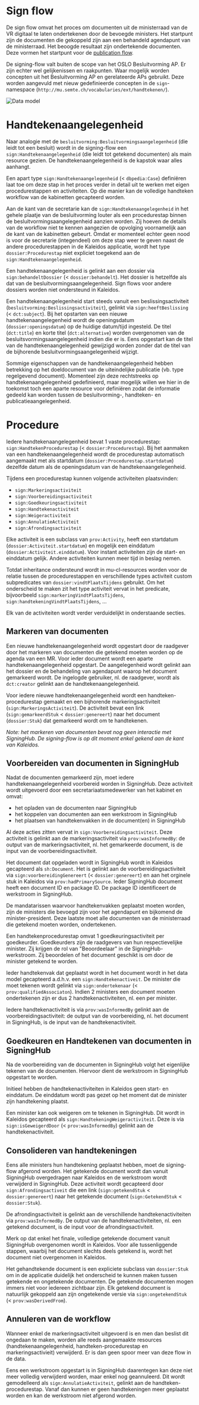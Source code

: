 # Sign flow

De sign flow omvat het proces om documenten uit de ministerraad van de VR digitaal te laten ondertekenen door de bevoegde ministers. Het startpunt zijn de documenten die gekoppeld zijn aan een behandeld agendapunt van de ministerraad. Het beoogde resultaat zijn ondertekende documenten. Deze vormen het startpunt voor de [publication flow](./publication-flow.md).

De signing-flow valt buiten de scope van het OSLO Besluitvorming AP. Er zijn echter wel gelijkenissen en raakpunten. Waar mogelijk worden concepten uit het Besluitvorming AP en gerelateerde APs gebruikt. Deze worden aangevuld met nieuw gedefinieerde concepten in de `sign`-namespace (`http://mu.semte.ch/vocabularies/ext/handtekenen/`).

![Data model](../images/signing-flow-data-model.svg)

# Handtekenaangelegenheid
Naar analogie met de `besluitvorming:Besluitvormingsaangelegenheid` (die leidt tot een besluit) wordt in de signing-flow een `sign:Handtekenaangelegenheid` (die leidt tot getekend documenten) als main resource gezien. De handtekenaangelegenheid is de kapstok waar alles aanhangt.

Een apart type `sign:Handtekenaangelegenheid` (< `dbpedia:Case`) definiëren laat toe om deze stap in het proces verder in detail uit te werken met eigen procedurestappen en activiteiten. Op die manier kan de volledige handteken workflow van de kabinetten gecapteerd worden.

Aan de kant van de secretarie kan de `sign:Handtekenaangelegenheid` in het gehele plaatje van de besluitvorming louter als een procedurestap binnen de besluitvormingsaangelegenheid aanzien worden. Zij hoeven de details van de workflow niet te kennen aangezien de opvolging voornamelijk aan de kant van de kabinetten gebeurt. Omdat er momenteel echter geen nood is voor de secretarie (integendeel) om deze stap weer te geven naast de andere procedurestappen in de Kaleidos applicatie, wordt het type `dossier:Procedurestap` niet expliciet toegekend aan de `sign:Handtekenaangelegenheid`.

Een handtekenaangelegenheid is gelinkt aan een dossier via `sign:behandeltDossier` (< `dossier:behandelt`). Het dossier is hetzelfde als dat van de besluitvormingsaangelegenheid. Sign flows voor andere dossiers worden niet ondersteund in Kaleidos.

Een handtekenaangelegenheid start steeds vanuit een beslissingsactiviteit (`besluitvorming:Beslissingsactiviteit`), gelinkt via `sign:heeftBeslissing` (< `dct:subject`). Bij het opstarten van een nieuwe handtekenaangelegenheid wordt de openingsdatum (`dossier:openingsdatum`) op de huidige datum/tijd ingesteld. De titel (`dct:title`) en korte titel (`dct:alternative`) worden overgenomen van de besluitsvormingsaangelegenheid indien die er is. Eens opgestart kan de titel van de handtekenaangelegenheid gewijzigd worden zonder dat de titel van de bijhorende besluitvormingsaangelegenheid wijzigt.

Sommige eigenschappen van de handtekenaangelegenheid hebben betrekking op het doeldocument van de uiteindelijke publicatie (vb. type regelgevend document). Momenteel zijn deze rechtstreeks op handtekenaangelegenheid gedefinieerd, maar mogelijk willen we hier in de toekomst toch een aparte resource voor definiëren zodat de informatie gedeeld kan worden tussen de besluitvorming-, handteken- en publicatieaangelegenheid.

# Procedure
Iedere handtekenaangelegenheid bevat 1 vaste procedurestap: `sign:HandtekenProcedurestap` (< `dossier:Procedurestap`). Bij het aanmaken van een handtekenaangelegenheid wordt de procedurestap automatisch aangemaakt met als startdatum (`dossier:Procedurestap.startdatum`) dezelfde datum als de openingsdatum van de handtekenaangelegenheid.

Tijdens een procedurestap kunnen volgende activiteiten plaatsvinden:
- `sign:Markeringsactiviteit`
- `sign:Voorbereidingsactiviteit`
- `sign:Goedkeuringsactiviteit`
- `sign:Handtekenactiviteit`
- `sign:Weigeractiviteit`
- `sign:AnnulatieActiviteit`
- `sign:Afrondingsactiviteit`

Elke activiteit is een subclass van `prov:Activity`, heeft een startdatum (`dossier:Activiteit.startdatum`) en mogelijk een einddatum (`dossier:Activiteit.einddatum`). Voor instant activiteiten zijn de start- en einddatum gelijk. Andere activiteiten kunnen meer tijd in beslag nemen.

Totdat inheritance ondersteund wordt in mu-cl-resources worden voor de relatie tussen de procedurestappen en verschillende types activiteit custom subpredicates van `dossier:vindtPlaatsTijdens` gebruikt. Om het onderscheid te maken zit het type activiteit vervat in het predicate, bijvoorbeeld `sign:markeringVindtPlaatsTijdens`, `sign:handtekeningVindtPlaatsTijdens`, ...

Elk van de activiteiten wordt verder verduidelijkt in onderstaande secties.

## Markeren van documenten
Een nieuwe handtekenaangelegenheid wordt opgestart door de raadgever door het markeren van documenten die getekend moeten worden op de agenda van een MR. Voor ieder document wordt een aparte handtekenaangelegenheid opgestart. De aangelegenheid wordt gelinkt aan het dossier en de behandeling van agendapunt waarop het document gemarkeerd wordt. De ingelogde gebruiker, nl. de raadgever, wordt als `dct:creator` gelinkt aan de handtekenaangelegenheid.

Voor iedere nieuwe handtekenaangelegenheid wordt een handteken-procedurestap gemaakt en een bijhorende markeringsactiviteit (`sign:MarkeringsActiviteit`). De activiteit bevat een link (`sign:gemarkeerdStuk` < `dossier:genereert`) naar het document (`dossier:Stuk`) dat gemarkeerd wordt om te handtekenen.

_Note: het markeren van documenten bevat nog geen interactie met SigningHub. De signing-flow is op dit moment enkel gekend aan de kant van Kaleidos._

## Voorbereiden van documenten in SigningHub
Nadat de documenten gemarkeerd zijn, moet iedere handtekenaangelegenheid voorbereid worden in SigningHub. Deze activiteit wordt uitgevoerd door een secretariaatsmedewerker van het kabinet en omvat:
- het opladen van de documenten naar SigningHub
- het koppelen van documenten aan een werkstroom in SigningHub
- het plaatsen van handtekenvakken in de document(en) in SigningHub

Al deze acties zitten vervat in `sign:Voorbereidingsactiviteit`. Deze activiteit is gelinkt aan de markeringsactiviteit via `prov:wasInformedBy`: de output van de markeringsactiviteit, nl. het gemarkeerde document, is de input van de voorbereidingsactiviteit.

Het document dat opgeladen wordt in SigningHub wordt in Kaleidos gecapteerd als `sh:Document`. Het is gelinkt aan de voorbereidingsactiviteit via `sign:voorbereidingGenereert` (< `dossier:genereert`) en aan het orginele stuk in Kaleidos via `prov:hadPrimarySource`. Ieder SigningHub document heeft een document ID en package ID. De package ID identificeert de werkstroom in SigningHub.

De mandatarissen waarvoor handtekenvakken geplaatst moeten worden, zijn de ministers die bevoegd zijn voor het agendapunt en bijkomend de minister-president. Deze laatste moet alle documenten van de ministerraad die getekend moeten worden, ondertekenen.

Een handtekenprocedurestap omvat 1 goedkeuringsactiviteit per goedkeurder. Goedkeurders zijn de raadgevers van hun respectievelijke minister. Zij krijgen de rol van "Beoordeelaar" in de SigningHub-werkstroom. Zij beoordelen of het document geschikt is om door de minister getekend te worden.

Ieder handtekenvak dat geplaatst wordt in het document wordt in het data model gecapteerd a.d.h.v. een `sign:Handtekenactiveit`. De minister die moet tekenen wordt gelinkt via `sign:ondertekenaar` (< `prov:qualifiedAssociaton`). Indien 2 ministers een document moeten ondertekenen zijn er dus 2 handtekenactiviteiten, nl. een per minister.

Iedere handtekenactiviteit is via `prov:wasInformedBy` gelinkt aan de voorbereidingsactiviteit: de output van de voorbereiding, nl. het document in SigningHub, is de input van de handtekenactiviteit.

## Goedkeuren en Handtekenen van documenten in SigningHub
Na de voorbereiding van de documenten in SigningHub volgt het eigenlijke tekenen van de documenten. Hiervoor dient de werkstroom in SigningHub opgestart te worden.

Initieel hebben de handtekenactiviteiten in Kaleidos geen start- en einddatum. De einddatum wordt pas gezet op het moment dat de minister zijn handtekening plaatst.

Een minister kan ook weigeren om te tekenen in SigningHub. Dit wordt in Kaleidos gecapteerd als `sign:HandtekeningWeigeractiviteit`. Deze is via `sign:isGeweigerdDoor` (< `prov:wasInformedBy`) gelinkt aan de handtekenactiviteit.

## Consolideren van handtekeningen
Eens alle ministers hun handtekening geplaatst hebben, moet de signing-flow afgerond worden. Het getekende document wordt dan vanuit SigningHub overgedragen naar Kaleidos en de werkstroom wordt verwijderd in SigningHub. Deze activiteit wordt gecapteerd door `sign:Afrondingsactiveit` die een link (`sign:getekendStuk` < `dossier:genereert`) naar het getekende document (`sign:GetekendStuk` < `dossier:Stuk`).

De afrondingsactiviteit is gelinkt aan de verschillende handtekenactiviteiten via `prov:wasInformedBy`. De output van de handtekenactiviteiten, nl. een getekend document, is de input voor de afrondingsactiviteit.

Merk op dat enkel het finale, volledige getekende document vanuit SigningHub overgenomen wordt in Kaleidos. Voor alle tussenliggende stappen, waarbij het document slechts deels getekend is, wordt het document niet overgenomen in Kaleidos.

Het gehandtekende document is een expliciete subclass van `dossier:Stuk` om in de applicatie duidelijk het onderscheid te kunnen maken tussen getekende en ongetekende documenten. De getekende documenten mogen immers niet voor iedereen zichtbaar zijn. Elk getekend document is natuurlijk gekoppeld aan zijn ongetekende versie via `sign:ongetekendStuk` (< `prov:wasDerivedFrom`).

## Annuleren van de workflow
Wanneer enkel de markeringsactiviteit uitgevoerd is en men dan beslist dit ongedaan te maken, worden alle reeds aangemaakte resources (handtekenaangelegenheid, handteken-procedurestap en markeringsactivieit) verwijderd. Er is dan geen spoor meer van deze flow in de data.

Eens een werkstroom opgestart is in SigningHub daarentegen kan deze niet meer volledig verwijderd worden, maar enkel nog geannuleerd. Dit wordt gemodelleerd als `sign:AnnulatieActiviteit`, gelinkt aan de handteken-procedurestap. Vanaf dan kunnen er geen handtekeningen meer geplaatst worden en kan de werkstroom niet afgerond worden.
